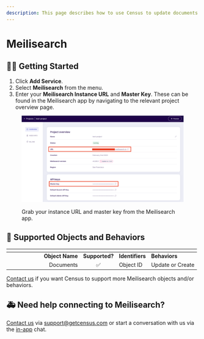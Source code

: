 ```yaml
---
description: This page describes how to use Census to update documents in Meilisearch.
---
```


# Meilisearch

## 🏃‍♀️ Getting Started

1. Click **Add Service**.
2. Select **Meilisearch** from the menu.
3. Enter your **Meilisearch Instance URL** and **Master Key**. These can be found in the Meilisearch app by navigating to the relevant project overview page.

<figure><img src="../.gitbook/assets/Screenshot 2023-02-06 at 3.08.11 PM.png" alt=""><figcaption><p>Grab your instance URL and master key from the Meilisearch app.</p></figcaption></figure>

## 🔀 Supported Objects and Behaviors

<table data-header-hidden><thead><tr><th width="180" align="right"></th><th align="center"></th><th></th><th></th></tr></thead><tbody><tr><td align="right"><strong>Object Name</strong></td><td align="center"><strong>Supported?</strong></td><td><strong>Identifiers</strong></td><td><strong>Behaviors</strong></td></tr><tr><td align="right">Documents</td><td align="center">✅</td><td>Object ID</td><td>Update or Create</td></tr></tbody></table>

[Contact us](mailto:support@getcensus.com) if you want Census to support more Meilisearch objects and/or behaviors.

## 🚑 Need help connecting to Meilisearch?

[Contact us](mailto:support@getcensus.com) via support@getcensus.com or start a conversation with us via the [in-app](https://app.getcensus.com) chat.
